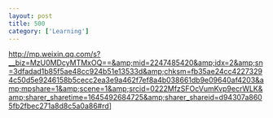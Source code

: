 ```yaml
---
layout: post
title: 500
category: ['Learning']
---
```


http://mp.weixin.qq.com/s?__biz=MzU0MDcyMTMxOQ==&amp;mid=2247485420&amp;idx=2&amp;sn=3dfadad1b85f5ae48cc924b51e13533d&amp;chksm=fb35ae24cc42273294c50d5e9246158b5cecc2ea3e9a462f7ef8a4b038661db9e09640af4203&amp;mpshare=1&amp;scene=1&amp;srcid=0222MfzSFOcVumKvp9ecrWLK&amp;sharer_sharetime=1645492684725&amp;sharer_shareid=d94307a8605fb2fbec271a8d8c5a0a86#rd]



